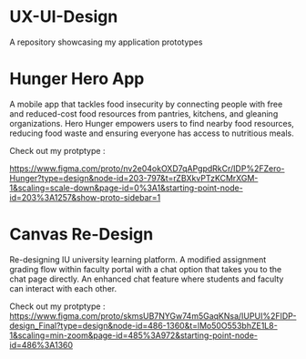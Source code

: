 # UX-UI-Design
A repository showcasing my application prototypes

    
    
# Hunger Hero App
A mobile app that tackles food insecurity by connecting people with free and reduced-cost food resources from pantries, kitchens, and gleaning organizations.
Hero Hunger empowers users to find nearby food resources, reducing food waste and ensuring everyone has access to nutritious meals.

Check out my protptype : 

https://www.figma.com/proto/nv2e04okOXD7qAPgpdRkCr/IDP%2FZero-Hunger?type=design&node-id=203-797&t=rZBXkvPTzKCMrXGM-1&scaling=scale-down&page-id=0%3A1&starting-point-node-id=203%3A1257&show-proto-sidebar=1

#   Canvas Re-Design
Re-designing IU university learning platform.
A modified assignment grading flow within faculty portal with a chat option that takes you to the chat page directly.
An enhanced chat feature where students and faculty can interact with each other.

Check out my protptype : 
https://www.figma.com/proto/skmsUB7NYGw74m5GaqKNsa/IUPUI%2FIDP-design_Final?type=design&node-id=486-1360&t=lMo50O553bhZE1L8-1&scaling=min-zoom&page-id=485%3A972&starting-point-node-id=486%3A1360

